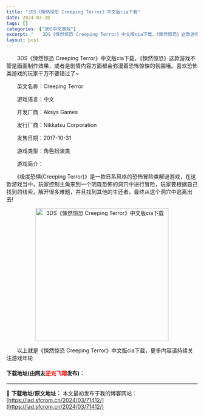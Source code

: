 ```yaml
---
title: "3DS《悚然惊恐 Creeping Terror》中文版cia下载"
date: 2024-03-28
tags: []
categories: ["3DS中文游戏"]
excerpt: "　　3DS《悚然惊恐 Creeping Terror》中文版cia下载，《悚然惊恐》这款游戏不管是画面制作效果，或者是剧情内容方面都会弥漫着恐怖惊悚的氛围哦。喜欢恐怖类游戏的玩家千万不要错过了~ 　　英文名称：Creeping Terror 　　游戏语言：中文 　　开发厂商：Aksys Games &hellip;"
layout: post
---
```


 <p>　　3DS《悚然惊恐 Creeping Terror》中文版cia下载，《悚然惊恐》这款游戏不管是画面制作效果，或者是剧情内容方面都会弥漫着恐怖惊悚的氛围哦。喜欢恐怖类游戏的玩家千万不要错过了~</p> <p>　　英文名称：Creeping Terror</p> <p>　　游戏语言：中文</p> <p>　　开发厂商：Aksys Games</p> <p>　　发行厂商：Nikkatsu Corporation</p> <p>　　发售日期：2017-10-31</p> <p>　　游戏类型：角色扮演类</p> <p>　　游戏简介：</p> <p>　　《极度恐惧(Creeping Terror)》是一款日系风格的恐怖冒险类解谜游戏，在这款游戏当中，玩家控制主角来到一个阴森恐怖的洞穴中进行冒险，玩家要根据自己找到的线索，解开很多难题，并且找到其他的生还者，最终从这个洞穴中逃离出去!</p> <p align="center"><img align="" border="0" src="https://lad.sfcrom.cn/wp-content/uploads/2024/03/20240328_66054aea15152.jpg" width="350" alt="3DS《悚然惊恐 Creeping Terror》中文版cia下载" /></p> <p>　　以上就是《悚然惊恐 Creeping Terror》中文版cia下载，更多内容请持续关注游戏年轮</p> <p><h4>下载地址(由网友<font color="red">逆光飞翔</font>发布)：</h4></p> 

---
📖 **下载地址/原文地址：** 本文最初发布于我的博客网站：[https://lad.sfcrom.cn/2024/03/71412/](https://lad.sfcrom.cn/2024/03/71412/)
